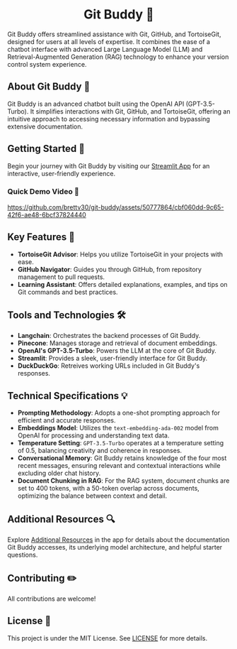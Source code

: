 <h1 align="center">
Git Buddy 🤖
</h1>

Git Buddy offers streamlined assistance with Git, GitHub, and TortoiseGit, designed for users at all levels of expertise. It combines the ease of a chatbot interface with advanced Large Language Model (LLM) and Retrieval-Augmented Generation (RAG) technology to enhance your version control system experience.

## About Git Buddy 📖

Git Buddy is an advanced chatbot built using the OpenAI API (GPT-3.5-Turbo). It simplifies interactions with Git, GitHub, and TortoiseGit, offering an intuitive approach to accessing necessary information and bypassing extensive documentation.

## Getting Started 🚀

Begin your journey with Git Buddy by visiting our [Streamlit App](https://git-buddy.streamlit.app) for an interactive, user-friendly experience.

### Quick Demo Video 🎥

https://github.com/brettv30/git-buddy/assets/50777864/cbf060dd-9c65-42f6-ae48-6bcf37824440

## Key Features 🔑

- **TortoiseGit Advisor**: Helps you utilize TortoiseGit in your projects with ease.
- **GitHub Navigator**: Guides you through GitHub, from repository management to pull requests.
- **Learning Assistant**: Offers detailed explanations, examples, and tips on Git commands and best practices.

## Tools and Technologies 🛠️

- **Langchain**: Orchestrates the backend processes of Git Buddy.
- **Pinecone**: Manages storage and retrieval of document embeddings.
- **OpenAI's GPT-3.5-Turbo**: Powers the LLM at the core of Git Buddy.
- **Streamlit**: Provides a sleek, user-friendly interface for Git Buddy.
- **DuckDuckGo**: Retreives working URLs included in Git Buddy's responses.

## Technical Specifications 💡

- **Prompting Methodology**: Adopts a one-shot prompting approach for efficient and accurate responses.
- **Embeddings Model**: Utilizes the `text-embedding-ada-002` model from OpenAI for processing and understanding text data.
- **Temperature Setting**: `GPT-3.5-Turbo` operates at a temperature setting of 0.5, balancing creativity and coherence in responses.
- **Conversational Memory**: Git Buddy retains knowledge of the four most recent messages, ensuring relevant and contextual interactions while excluding older chat history.
- **Document Chunking in RAG**: For the RAG system, document chunks are set to 400 tokens, with a 50-token overlap across documents, optimizing the balance between context and detail.

## Additional Resources 🔍

Explore [Additional Resources](https://git-buddy.streamlit.app/Additional_Resources) in the app for details about the documentation Git Buddy accesses, its underlying model architecture, and helpful starter questions.

## Contributing ✏️

All contributions are welcome!

## License 📝

This project is under the MIT License. See [LICENSE](https://opensource.org/licenses/MIT) for more details.
